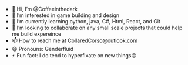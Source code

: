 - 👋 Hi, I’m @Coffeeinthedark
- 👀 I’m interested in game building and design
- 🌱 I’m currently learning python, java, C#, Html, React, and Git
- 💞️ I’m looking to collaborate on any small scale projects that could help me build expereince
- 📫 How to reach me at CollaredCorso@outlook.com
- 😄 Pronouns: Genderfluid
- ⚡ Fun fact: I do tend to hyperfixate on new things😊

<!---
Coffeeinthedark/Coffeeinthedark is a ✨ special ✨ repository because its `README.md` (this file) appears on your GitHub profile.
You can click the Preview link to take a look at your changes.
--->
